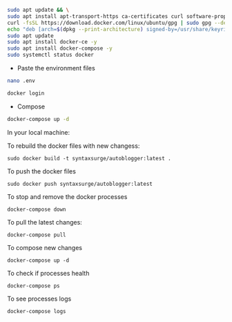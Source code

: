
```bash
sudo apt update && \
sudo apt install apt-transport-https ca-certificates curl software-properties-common -y && \
curl -fsSL https://download.docker.com/linux/ubuntu/gpg | sudo gpg --dearmor -o /usr/share/keyrings/docker-archive-keyring.gpg
echo "deb [arch=$(dpkg --print-architecture) signed-by=/usr/share/keyrings/docker-archive-keyring.gpg] https://download.docker.com/linux/ubuntu $(lsb_release -cs) stable" | sudo tee /etc/apt/sources.list.d/docker.list > /dev/null
sudo apt update
sudo apt install docker-ce -y
sudo apt install docker-compose -y
sudo systemctl status docker
```

- Paste the environment files

```bash
nano .env
```

```bash
docker login
```

- Compose

```bash
docker-compose up -d
```

In your local machine:

To rebuild the docker files with new changess:
```commandline
sudo docker build -t syntaxsurge/autoblogger:latest .
```

To push the docker files
```commandline
sudo docker push syntaxsurge/autoblogger:latest
```

To stop and remove the docker processes
```commandline
docker-compose down
```

To pull the latest changes:
```commandline
docker-compose pull
```

To compose new changes
```commandline
docker-compose up -d
```

To check if processes health
```commandline
docker-compose ps
```

To see processes logs
```commandline
docker-compose logs
```